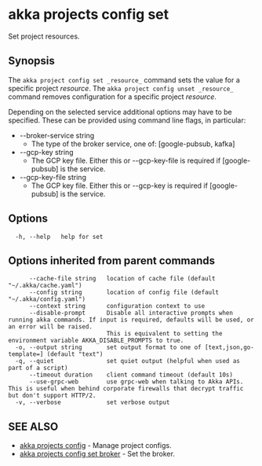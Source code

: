 # akka projects config set

Set project resources.

## Synopsis

The `akka project config set _resource_` command sets the value for a specific project _resource_.
The `akka project config unset _resource_` command removes configuration for a specific project _resource_.

Depending on the selected service additional options may have to be specified.
These can be provided using command line flags, in particular:

* --broker-service string
  * The type of the broker service, one of: [google-pubsub, kafka]
* --gcp-key string
  * The GCP key file.
  Either this or --gcp-key-file is required if [google-pubsub] is the service.
* --gcp-key-file string
  * The GCP key file.
  Either this or --gcp-key is required if [google-pubsub] is the service.

## Options

```
  -h, --help   help for set
```

## Options inherited from parent commands

```
      --cache-file string   location of cache file (default "~/.akka/cache.yaml")
      --config string       location of config file (default "~/.akka/config.yaml")
      --context string      configuration context to use
      --disable-prompt      Disable all interactive prompts when running akka commands. If input is required, defaults will be used, or an error will be raised.
                            This is equivalent to setting the environment variable AKKA_DISABLE_PROMPTS to true.
  -o, --output string       set output format to one of [text,json,go-template=] (default "text")
  -q, --quiet               set quiet output (helpful when used as part of a script)
      --timeout duration    client command timeout (default 10s)
      --use-grpc-web        use grpc-web when talking to Akka APIs. This is useful when behind corporate firewalls that decrypt traffic but don't support HTTP/2.
  -v, --verbose             set verbose output
```

## SEE ALSO

* [akka projects config](akka_projects_config.html)	 - Manage project configs.
* [akka projects config set broker](akka_projects_config_set_broker.html)	 - Set the broker.
